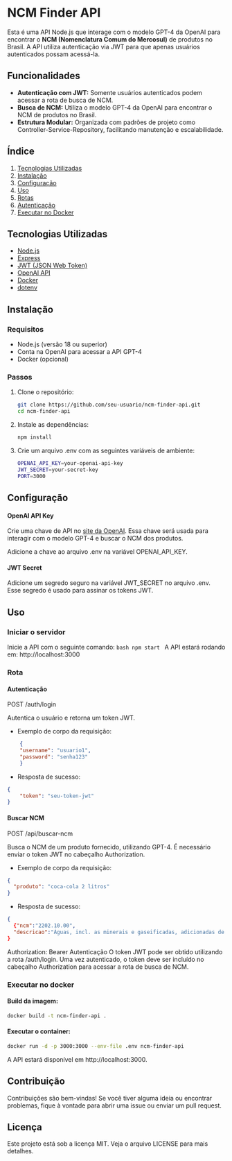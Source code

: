 # NCM Finder API

Esta é uma API Node.js que interage com o modelo GPT-4 da OpenAI para encontrar o **NCM (Nomenclatura Comum do Mercosul)** de produtos no Brasil. A API utiliza autenticação via JWT para que apenas usuários autenticados possam acessá-la.

## Funcionalidades

- **Autenticação com JWT:** Somente usuários autenticados podem acessar a rota de busca de NCM.
- **Busca de NCM:** Utiliza o modelo GPT-4 da OpenAI para encontrar o NCM de produtos no Brasil.
- **Estrutura Modular:** Organizada com padrões de projeto como Controller-Service-Repository, facilitando manutenção e escalabilidade.

## Índice

1. [Tecnologias Utilizadas](#tecnologias-utilizadas)
2. [Instalação](#instalação)
3. [Configuração](#configuração)
4. [Uso](#uso)
5. [Rotas](#rotas)
6. [Autenticação](#autenticação)
7. [Executar no Docker](#executar-no-docker)

## Tecnologias Utilizadas

- [Node.js](https://nodejs.org/)
- [Express](https://expressjs.com/)
- [JWT (JSON Web Token)](https://jwt.io/)
- [OpenAI API](https://openai.com/)
- [Docker](https://www.docker.com/)
- [dotenv](https://www.npmjs.com/package/dotenv)

## Instalação

### Requisitos

- Node.js (versão 18 ou superior)
- Conta na OpenAI para acessar a API GPT-4
- Docker (opcional)

### Passos

1. Clone o repositório:

   ```bash
   git clone https://github.com/seu-usuario/ncm-finder-api.git
   cd ncm-finder-api
   ```

2. Instale as dependências:
    ```bash
    npm install
    ```

3. Crie um arquivo .env com as seguintes variáveis de ambiente:
    ```bash
    OPENAI_API_KEY=your-openai-api-key
    JWT_SECRET=your-secret-key
    PORT=3000
    ```

## Configuração
#### OpenAI API Key
Crie uma chave de API no [site da OpenAI](). Essa chave será usada para interagir com o modelo GPT-4 e buscar o NCM dos produtos.

Adicione a chave ao arquivo .env na variável OPENAI_API_KEY.

#### JWT Secret
Adicione um segredo seguro na variável JWT_SECRET no arquivo .env. Esse segredo é usado para assinar os tokens JWT.

## Uso
### Iniciar o servidor
Inicie a API com o seguinte comando:
    ```bash
    npm start
    ```
A API estará rodando em: http://localhost:3000

### Rota
#### Autenticação
POST /auth/login

Autentica o usuário e retorna um token JWT.
* Exemplo de corpo da requisição:
```json
    {
    "username": "usuario1",
    "password": "senha123"
    }
```
* Resposta de sucesso:
```json
{
    "token": "seu-token-jwt"
}
```

#### Buscar NCM
POST /api/buscar-ncm

Busca o NCM de um produto fornecido, utilizando GPT-4. É necessário enviar o token JWT no cabeçalho Authorization.

* Exemplo de corpo da requisição:
```json
{
  "produto": "coca-cola 2 litros"
}
```
* Resposta de sucesso:
```json
{
  {"ncm":"2202.10.00",
  "descricao":"Águas, incl. as minerais e gaseificadas, adicionadas de açúcares"}
}
```

Authorization: Bearer [<seu-token-jwt>]()
Autenticação
O token JWT pode ser obtido utilizando a rota /auth/login. Uma vez autenticado, o token deve ser incluído no cabeçalho Authorization para acessar a rota de busca de NCM.

### Executar no docker
#### Build da imagem:

```bash
docker build -t ncm-finder-api .
```

#### Executar o container:
```bash
docker run -d -p 3000:3000 --env-file .env ncm-finder-api
```

A API estará disponível em http://localhost:3000.

## Contribuição
Contribuições são bem-vindas! Se você tiver alguma ideia ou encontrar problemas, fique à vontade para abrir uma issue ou enviar um pull request.

## Licença
Este projeto está sob a licença MIT. Veja o arquivo LICENSE para mais detalhes.
